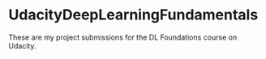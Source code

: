 # UdacityDeepLearningFundamentals

These are my project submissions for the DL Foundations course on Udacity.
